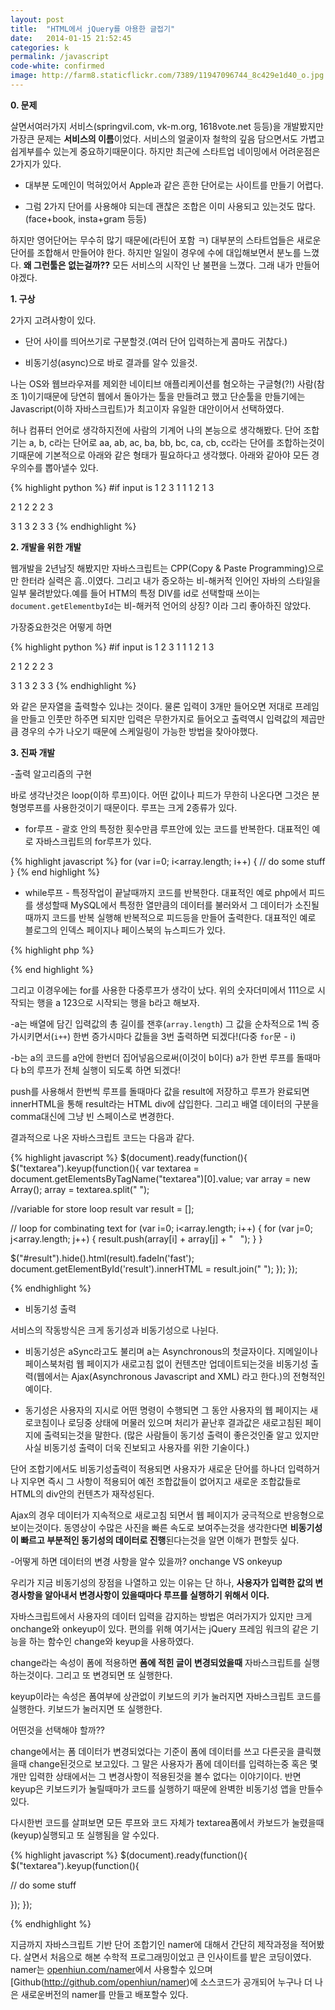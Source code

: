 ```yaml
---
layout: post
title:  "HTML에서 jQuery를 아용한 글접기"
date:   2014-01-15 21:52:45
categories: k
permalink: /javascript
code-white: confirmed
image: http://farm8.staticflickr.com/7389/11947096744_8c429e1d40_o.jpg
---
```


**0. 문제**

살면서여러가지 서비스(springvil.com, vk-m.org, 1618vote.net 등등)을 개발봤지만 가장큰 문제는 **서비스의 이름**이었다. 서비스의 얼굴이자 철학의 깊음 담으면서도 가볍고 쉽게부를수 있는게 중요하기때문이다. 하지만 최근에 스타트업 네이밍에서 어려운점은 2가지가 있다.

- 대부분 도메인이 먹혀있어서 Apple과 같은 흔한 단어로는 사이트를 만들기 어렵다.

- 그럼 2가지 단어를 사용해야 되는데 괜찮은 조합은 이미 사용되고 있는것도 많다. (face+book, insta+gram 등등)

하지만 영어단어는 무수히 많기 때문에(라틴어 포함 ㅋ) 대부분의 스타트업들은 새로운 단어를 조합해서 만들어야 한다. 하지만 일일이 경우에 수에 대입해보면서 분노를 느꼈다. **왜 그런툴은 없는걸까??** 모든 서비스의 시작인 난 불편을 느꼈다. 그래 내가 만들어야겠다.

**1. 구상**

2가지 고려사항이 있다.

- 단어 사이를 띄어쓰기로 구분할것.(여러 단어 입력하는게 콤마도 귀찮다.)

- 비동기성(async)으로 바로 결과를 알수 있을것.

나는 OS와 웹브라우져를 제외한 네이티브 애플리케이션를 혐오하는 구글형(?!) 사람(참조 1)이기때문에 당연히 웹에서 돌아가는 툴을 만들려고 했고 단순툴을 만들기에는 Javascript(이하 자바스크립트)가 최고이자 유일한 대안이어서 선택하였다.

허나 컴퓨터 언어로 생각하지전에 사람의 기계어 나의 본능으로 생각해봤다. 단어 조합기는 a, b, c라는 단어로 aa, ab, ac, ba, bb, bc, ca, cb, cc라는 단어를 조합하는것이기때문에 기본적으로 아래와 같은 형태가 필요하다고 생각했다. 아래와 같아야 모든 경우의수를 뽑아낼수 있다. 

{% highlight python %}
#if input is 1 2 3
1     1
1     2
1     3

2     1
2     2
2     3

3     1
3     2
3     3
{% endhighlight %}

**2. 개발을 위한 개발**

웹개발을 2년남짓 해봤지만 자바스크립트는 CPP(Copy & Paste Programming)으로만 한터라 실력은 흠..이였다. 
그리고 내가 증오하는 비-해커적 인어인 자바의 스타일을 일부 물려받았다.예를 들어 HTM의 특정 DIV를 id로 선택할때 쓰이는 ``document.getElementbyId``는 비-해커적 언어의 상징? 이라 그리 좋아하진 않았다.

가장중요한것은 어떻게 하면 

{% highlight python %}
#if input is 1 2 3
1     1
1     2
1     3

2     1
2     2
2     3

3     1
3     2
3     3
{% endhighlight %}

와 같은 문자열을 출력할수 있냐는 것이다. 물론 입력이 3개만 들어오면 저대로 프레임을 만들고 인풋만 하주면 되지만 입력은 무한가지로 들어오고 출력역시 입력값의 제곱만큼 경우의 수가 나오기 때문에 스케일링이 가능한 방법을 찾아야했다.

**3. 진짜 개발**

-출력 알고리즘의 구현

바로 생각난것은 loop(이하 루프)이다. 어떤 값이나 피드가 무한히 나온다면 그것은 분형명루프를 사용한것이기 때문이다. 루프는 크게 2종류가 있다.

- for루프 - 괄호 안의 특정한 횟수만큼 루프안에 있는 코드를 반복한다. 대표적인 예로 자바스크립트의 for루프가 있다.

{% highlight javascript %}
for (var i=0; i<array.length; i++) {
// do some stuff
}
{% end highlight %}

- while루프 - 특정작업이 끝날때까지 코드를 반복한다. 대표적인 예로 php에서 피드를 생성할때 MySQL에서 특정한 열만큼의 데이터를 불러와서 그 데이터가 소진될때까지 코드를 반복 실행해 반복적으로 피드등을 만들어 출력한다. 대표적인 예로 블로그의 인덱스 페이지나 페이스북의 뉴스피드가 있다.

{% highlight php %}
<?php
while ($feed_query_array = mysqli_fetch_array($feed_query_result)) {
$feed_user = $feed_query_array['UserId'];
$feed_group = $feed_query_array['GroupId'];
$feed_text = $feed_query_array['FeedText'];
$feed_photo = $feed_query_array['FeedPhoto'];
$feed_date = $feed_query_array['CreationDate'];

?>
{% end highlight %}

그리고 이경우에는 for를 사용한 다중루프가 생각이 났다. 위의 숫자더미에서 111으로 시작되는 행을 a 123으로 시작되는 행을 b라고 해보자.

-a는 배열에 담긴 입력값의 총 길이를 잰후(`array.length`) 그 값을 순차적으로 1씩 증가시키면서(`i++`) 한번 증가시마다 값들을 3번 출력하면 되겠다!(다중 `for`문 - i)

-b는 a의 코드를 a안에 한번더 집어넣음으로써(이것이 b이다) a가 한번 루프를 돌때마다 b의 루프가 전체 실행이 되도록 하면 되겠다!

push를 사용해서 한번씩 루프를 돌때마다 값을 result에 저장하고 루프가 완료되면 innerHTML을 통해 result라는 HTML div에 삽입한다. 그리고 배열 데이터의 구분을 comma대신에 그냥 빈 스페이스로 변경한다.

결과적으로 나온 자바스크립트 코드는 다음과 같다.

{% highlight javascript %}
$(document).ready(function(){
$("textarea").keyup(function(){
var textarea = document.getElementsByTagName("textarea")[0].value;
var array = new Array();
array = textarea.split(" ");

//variable for store loop result
var result = [];

// loop for combinating text
for (var i=0; i<array.length; i++) {
for (var j=0; j<array.length; j++) {
result.push(array[i] + array[j] + "&nbsp;&nbsp;&nbsp;");
}
}

$("#result").hide().html(result).fadeIn('fast');
document.getElementById('result').innerHTML = result.join(" ");
});
});

{% endhighlight %}

- 비동기성 출력

서비스의 작동방식은 크게 동기성과 비동기성으로 나뉜다.

- 비동기성은 aSync라고도 불리며 a는 Asynchronous의 첫글자이다. 지메일이나 페이스북처럼 웹 페이지가 새로고침 없이 컨텐츠만 업데이트되는것을 비동기성 출력(웹에서는 Ajax(Asynchronous Javascript and XML) 라고 한다.)의 전형적인 예이다.

- 동기성은 사용자의 지시로 어떤 명령이 수행되면 그 동안 사용자의 웹 페이지는 새로코침이나 로딩중 상태에 머물러 있으며 처리가 끝난후 결과값은 새로고침된 페이지에 출력되는것을 말한다. (많은 사람들이 동기성 출력이 좋은것인줄 알고 있지만 사실 비동기성 출력이 더욱 진보되고 사용자를 위한 기술이다.)

단어 조합기에서도 비동기성출력이 적용되면 사용자가 새로운 단어를 하나더 입력하거나 지우면 즉시 그 사항이 적용되어 예전 조합값들이 없어지고 새로운 조합값들로 HTML의 div안의 컨텐츠가 재작성된다.

Ajax의 경우 데이터가 지속적으로 새로고침 되면서 웹 페이지가 궁극적으로 반응형으로 보이는것이다. 동영상이 수많은 사진을 빠른 속도로 보여주는것을 생각한다면 **비동기성이 빠르고 부분적인 동기성의 데이터로 진행**된다는것을 알면 이해가 편할듯 싶다.



-어떻게 하면 데이터의 변경 사항을 알수 있을까? onchange VS onkeyup

우리가 지금 비동기성의 장점을 나열하고 있는 이유는 단 하나, **사용자가 입력한 값의 변경사항을 알아내서 변경사항이 있을때마다 루프를 실행하기 위해서 이다.**

자바스크립트에서 사용자의 데이터 입력을 감지하는 방법은 여러가지가 있지만 크게 onchange와 onkeyup이 있다. 편의를 위해 여기서는 jQuery 프레임 워크의 같은 기능을 하는 함수인 change와 keyup을 사용하였다.

change라는 속성이 폼에 적용하면 **폼에 적힌 글이 변경되었을때** 자바스크립트를 실행하는것이다. 그리고 또 변경되면 또 실행한다.

keyup이라는 속성은 폼여부에 상관없이 키보드의 키가 눌러지면 자바스크립트 코드를 실행한다. 키보드가 눌러지면 또 실행한다.

어떤것을 선택해야 할까??

change에서는 폼 데이터가 변경되었다는 기준이 폼에 데이터를 쓰고 다른곳을 클릭했을때 change된것으로 보고있다. 그 말은 사용자가 폼에 데이터를 입력하는중 혹은 몇개만 입력한 상태에서는 그 변경사항이 적용된것을 볼수 없다는 이야기이다. 반면 keyup은 키보드키가 눌릴때마가 코드를 실행하기 때문에 완벽한 비동기성 앱을 만들수 있다. 

다시한번 코드를 살펴보면 모든 루프와 코드 자체가 textarea폼에서 카보드가 눌렸을때(keyup)실행되고 또 실행됨을 알 수있다.

{% highlight javascript %}
$(document).ready(function(){
$("textarea").keyup(function(){

// do some stuff

});
});

{% endhighlight %}

지금까지 자바스크립트 기반 단어 조합기인 namer에 대해서 간단히 제작과정을 적어봤다. 살면서 처음으로 해본 수학적 프로그래밍이었고 큰 인사이트를 밭은 코딩이였다. namer는 [openhiun.com/namer](http://www.openhiun.com/namer)에서 사용할수 있으며 [Github(http://github.com/openhiun/namer)에 소스코드가 공개되어 누구나 더 나은 새로운버전의 namer를 만들고 배포할수 있다.

